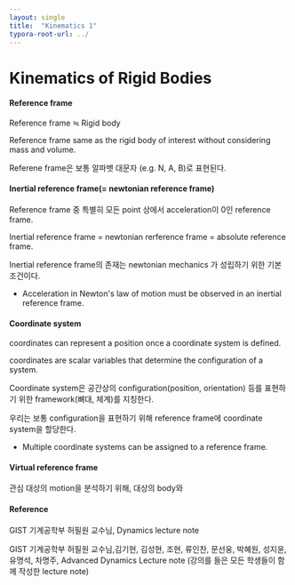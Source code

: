 ```yaml
---
layout: single
title:  "Kinematics 1"
typora-root-url: ../
---
```


# Kinematics of Rigid Bodies

#### Reference frame

Reference frame $\fallingdotseq$ Rigid body

Reference frame same as the rigid body of interest without considering mass and volume.

Referene frame은 보통 알파벳 대문자 (e.g. N, A, B)로 표현된다.



#### Inertial reference frame(= newtonian reference frame)

Reference frame 중 특별히 모든 point 상에서 acceleration이 0인 reference frame.

Inertial reference frame = newtonian rerference frame = absolute reference frame.

Inertial reference frame의 존재는 newtonian mechanics 가 성립하기 위한 기본 조건이다.

- Acceleration in Newton's law of motion must be observed in an inertial reference frame.



#### Coordinate system

coordinates can represent a position once a coordinate system is defined.

coordinates are scalar variables that determine the configuration of a system.

Coordinate system은 공간상의 configuration(position, orientation) 등를 표현하기 위한 framework(뼈대, 체계)를 지칭한다.

우리는 보통 configuration을 표현하기 위해 reference frame에 coordinate system을 할당한다.

- Multiple coordinate systems can be assigned to a reference frame.



#### Virtual reference frame

관심 대상의 motion을 분석하기 위해, 대상의 body와 



#### Reference

GIST 기계공학부 허필원 교수님, Dynamics lecture note

GIST 기계공학부 허필원 교수님,김기현, 김성현, 조현, 류인찬, 문선웅, 박혜원, 성지윤, 유명석, 차명주, Advanced Dynamics Lecture note (강의를 들은 모든 학생들이 함께 작성한 lecture note)
